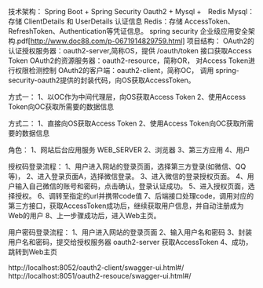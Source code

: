 技术架构：
Spring Boot + Spring Security Oauth2 + Mysql +　Redis
Mysql：存储 ClientDetails 和 UserDetails 认证信息
Redis：存储 AccessToken、RefreshToken、Authentication等凭证信息。
spring security 企业级应用安全架构.pdf[http://www.doc88.com/p-0671914829759.html]
项目结构：
OAuth2的认证授权服务器：oauth2-server,简称OS，提供 /oauth/token 接口获取Access Token
OAuth2的资源服务器：oauth2-resource，简称OR， 对Access Token进行权限检测控制
OAuth2的客户端：oauth2-client，简称OC， 调用 spring-security-oauth2提供的封装代码，向OS获取AccessToken。

方式一：
1、以OC作为中间代理层，向OS获取Access Token
2、使用Access Token向OC获取所需要的数据信息

方式二：
1、直接向OS获取Access Token
2、使用Access Token向OC获取所需要的数据信息


角色：
1、网站后台应用服务 WEB_SERVER
2、浏览器
3、第三方应用
4、用户

授权码登录流程：
1、用户进入网站的登录页面，选择第三方登录(如微信、QQ等)，
2、进入登录页面A，选择微信登录。
3、进入微信的登录授权页面。
4、用户输入自己微信的账号和密码，点击确认，登录认证成功。
5、进入授权页面，选择授权。
6、调转至指定的url并携带code值
7、后端接口处理code，调用对应的第三方接口，获取AccessToken成功后，继续获取用户信息，并自动注册成为Web的用户
8、上一步骤成功后，进入Web主页。

用户密码登录流程：
1、用户进入网站的登录页面
2、输入用户名和密码
3、封装用户名和密码，提交给授权服务器 oauth2-server 获取AccessToken
4、成功，跳转到Web主页



http://localhost:8052/oauth2-client/swagger-ui.html#/
http://localhost:8051/oauth2-resouce/swagger-ui.html#/